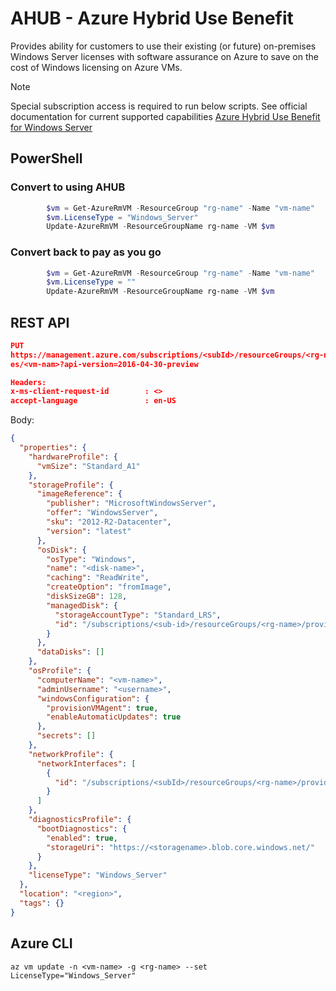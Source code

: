 # AHUB - Azure Hybrid Use Benefit
Provides ability for customers to use their existing (or future) on-premises Windows Server licenses with software assurance on Azure to save on the cost of Windows licensing on Azure VMs. 

> [!NOTE]
> Special subscription access is required to run below scripts. See official documentation for current supported capabilities [Azure Hybrid Use Benefit for Windows Server](https://docs.microsoft.com/en-us/azure/virtual-machines/windows/hybrid-use-benefit-licensing)
>
>

## PowerShell
### Convert to using AHUB
```powershell
		$vm = Get-AzureRmVM -ResourceGroup "rg-name" -Name "vm-name"
		$vm.LicenseType = "Windows_Server"
		Update-AzureRmVM -ResourceGroupName rg-name -VM $vm
```

### Convert back to pay as you go
```powershell
		$vm = Get-AzureRmVM -ResourceGroup "rg-name" -Name "vm-name"
		$vm.LicenseType = ""
		Update-AzureRmVM -ResourceGroupName rg-name -VM $vm
```

## REST API

```json
PUT
https://management.azure.com/subscriptions/<subId>/resourceGroups/<rg-name>/providers/Microsoft.Compute/virtualMachin
es/<vm-nam>?api-version=2016-04-30-preview

Headers:
x-ms-client-request-id        : <>
accept-language               : en-US
```
Body:
```json
{
  "properties": {
    "hardwareProfile": {
      "vmSize": "Standard_A1"
    },
    "storageProfile": {
      "imageReference": {
        "publisher": "MicrosoftWindowsServer",
        "offer": "WindowsServer",
        "sku": "2012-R2-Datacenter",
        "version": "latest"
      },
      "osDisk": {
        "osType": "Windows",
        "name": "<disk-name>",
        "caching": "ReadWrite",
        "createOption": "fromImage",
        "diskSizeGB": 128,
        "managedDisk": {
          "storageAccountType": "Standard_LRS",
          "id": "/subscriptions/<sub-id>/resourceGroups/<rg-name>/providers/Microsoft.Compute/disks/<disk-name>"
        }
      },
      "dataDisks": []
    },
    "osProfile": {
      "computerName": "<vm-name>",
      "adminUsername": "<username>",
      "windowsConfiguration": {
        "provisionVMAgent": true,
        "enableAutomaticUpdates": true
      },
      "secrets": []
    },
    "networkProfile": {
      "networkInterfaces": [
        {
          "id": "/subscriptions/<subId>/resourceGroups/<rg-name>/providers/Microsoft.Network/networkInterfaces/<nic>"
        }
      ]
    },
    "diagnosticsProfile": {
      "bootDiagnostics": {
        "enabled": true,
        "storageUri": "https://<storagename>.blob.core.windows.net/"
      }
    },
    "licenseType": "Windows_Server"
  },
  "location": "<region>",
  "tags": {}
}
```
## Azure CLI

```
az vm update -n <vm-name> -g <rg-name> --set LicenseType="Windows_Server"
```
